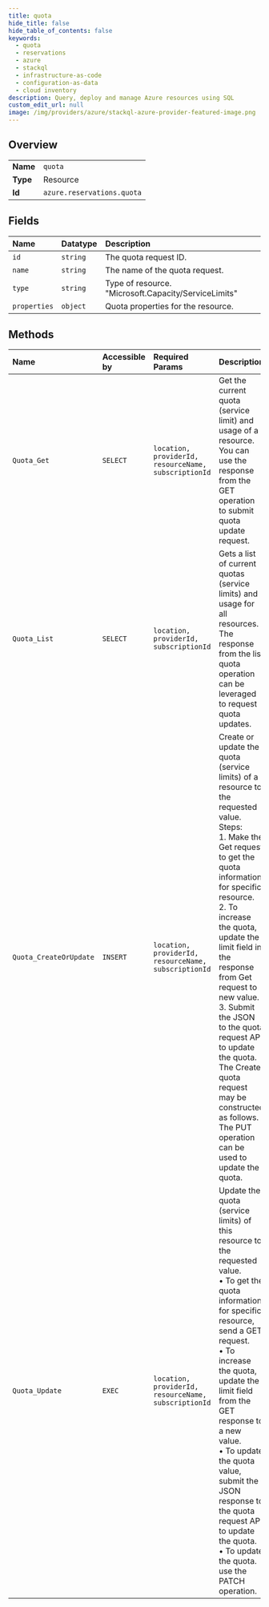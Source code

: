 ```yaml
---
title: quota
hide_title: false
hide_table_of_contents: false
keywords:
  - quota
  - reservations
  - azure    
  - stackql
  - infrastructure-as-code
  - configuration-as-data
  - cloud inventory
description: Query, deploy and manage Azure resources using SQL
custom_edit_url: null
image: /img/providers/azure/stackql-azure-provider-featured-image.png
---
```

  
    

## Overview
<table><tbody>
<tr><td><b>Name</b></td><td><code>quota</code></td></tr>
<tr><td><b>Type</b></td><td>Resource</td></tr>
<tr><td><b>Id</b></td><td><code>azure.reservations.quota</code></td></tr>
</tbody></table>

## Fields
| Name | Datatype | Description |
|:-----|:---------|:------------|
| `id` | `string` | The quota request ID. |
| `name` | `string` | The name of the quota request. |
| `type` | `string` | Type of resource. "Microsoft.Capacity/ServiceLimits" |
| `properties` | `object` | Quota properties for the resource. |
## Methods
| Name | Accessible by | Required Params | Description |
|:-----|:--------------|:----------------|:------------|
| `Quota_Get` | `SELECT` | `location, providerId, resourceName, subscriptionId` | Get the current quota (service limit) and usage of a resource. You can use the response from the GET operation to submit quota update request. |
| `Quota_List` | `SELECT` | `location, providerId, subscriptionId` | Gets a list of current quotas (service limits) and usage for all resources. The response from the list quota operation can be leveraged to request quota updates. |
| `Quota_CreateOrUpdate` | `INSERT` | `location, providerId, resourceName, subscriptionId` | Create or update the quota (service limits) of a resource to the requested value.<br /> Steps:<br />  1. Make the Get request to get the quota information for specific resource.<br />  2. To increase the quota, update the limit field in the response from Get request to new value.<br />  3. Submit the JSON to the quota request API to update the quota.<br />  The Create quota request may be constructed as follows. The PUT operation can be used to update the quota. |
| `Quota_Update` | `EXEC` | `location, providerId, resourceName, subscriptionId` | Update the quota (service limits) of this resource to the requested value.<br />  • To get the quota information for specific resource, send a GET request.<br />  • To increase the quota, update the limit field from the GET response to a new value.<br />  • To update the quota value, submit the JSON response to the quota request API to update the quota.<br />  • To update the quota. use the PATCH operation. |
